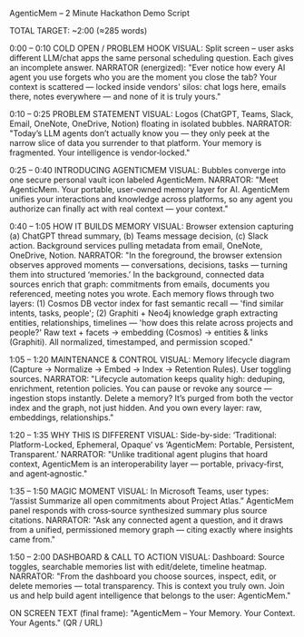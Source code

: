AgenticMem – 2 Minute Hackathon Demo Script

TOTAL TARGET: ~2:00 (≈285 words)

0:00 – 0:10  COLD OPEN / PROBLEM HOOK
VISUAL: Split screen – user asks different LLM/chat apps the same personal scheduling question. Each gives an incomplete answer.
NARRATOR (energized): "Ever notice how every AI agent you use forgets who you are the moment you close the tab? Your context is scattered — locked inside vendors' silos: chat logs here, emails there, notes everywhere — and none of it is truly yours."

0:10 – 0:25  PROBLEM STATEMENT
VISUAL: Logos (ChatGPT, Teams, Slack, Email, OneNote, OneDrive, Notion) floating in isolated bubbles.
NARRATOR: "Today’s LLM agents don’t actually know you — they only peek at the narrow slice of data you surrender to that platform. Your memory is fragmented. Your intelligence is vendor‑locked."

0:25 – 0:40  INTRODUCING AGENTICMEM
VISUAL: Bubbles converge into one secure personal vault icon labeled AgenticMem.
NARRATOR: "Meet AgenticMem. Your portable, user‑owned memory layer for AI. AgenticMem unifies your interactions and knowledge across platforms, so any agent you authorize can finally act with real context — your context."

0:40 – 1:05  HOW IT BUILDS MEMORY
VISUAL: Browser extension capturing (a) ChatGPT thread summary, (b) Teams message decision, (c) Slack action. Background services pulling metadata from email, OneNote, OneDrive, Notion.
NARRATOR: "In the foreground, the browser extension observes approved moments — conversations, decisions, tasks — turning them into structured ‘memories.’ In the background, connected data sources enrich that graph: commitments from emails, documents you referenced, meeting notes you wrote. Each memory flows through two layers: (1) Cosmos DB vector index for fast semantic recall — 'find similar intents, tasks, people'; (2) Graphiti + Neo4j knowledge graph extracting entities, relationships, timelines — 'how does this relate across projects and people?' Raw text + facets → embedding (Cosmos) → entities & links (Graphiti). All normalized, timestamped, and permission scoped."

1:05 – 1:20  MAINTENANCE & CONTROL
VISUAL: Memory lifecycle diagram (Capture → Normalize → Embed → Index → Retention Rules). User toggling sources.
NARRATOR: "Lifecycle automation keeps quality high: deduping, enrichment, retention policies. You can pause or revoke any source — ingestion stops instantly. Delete a memory? It’s purged from both the vector index and the graph, not just hidden. And you own every layer: raw, embeddings, relationships."

1:20 – 1:35  WHY THIS IS DIFFERENT
VISUAL: Side-by-side: ‘Traditional: Platform-Locked, Ephemeral, Opaque’ vs ‘AgenticMem: Portable, Persistent, Transparent.’
NARRATOR: "Unlike traditional agent plugins that hoard context, AgenticMem is an interoperability layer — portable, privacy‑first, and agent‑agnostic."

1:35 – 1:50  MAGIC MOMENT
VISUAL: In Microsoft Teams, user types: “/assist Summarize all open commitments about Project Atlas.” AgenticMem panel responds with cross‑source synthesized summary plus source citations.
NARRATOR: "Ask any connected agent a question, and it draws from a unified, permissioned memory graph — citing exactly where insights came from."

1:50 – 2:00  DASHBOARD & CALL TO ACTION
VISUAL: Dashboard: Source toggles, searchable memories list with edit/delete, timeline heatmap.
NARRATOR: "From the dashboard you choose sources, inspect, edit, or delete memories — total transparency. This is context you truly own. Join us and help build agent intelligence that belongs to the user: AgenticMem."

ON SCREEN TEXT (final frame): "AgenticMem – Your Memory. Your Context. Your Agents."  (QR / URL)

